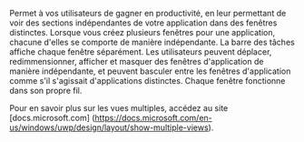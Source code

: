 ﻿Permet à vos utilisateurs de gagner en productivité, en leur permettant de voir des sections indépendantes de votre application dans des fenêtres distinctes. Lorsque vous créez plusieurs fenêtres pour une application, chacune d'elles se comporte de manière indépendante. La barre des tâches affiche chaque fenêtre séparément. Les utilisateurs peuvent déplacer, redimmensionner, afficher et masquer des fenêtres d'application de manière indépendante, et peuvent basculer entre les fenêtres d'application comme s'il s'agissait d'applications distinctes. Chaque fenêtre fonctionne dans son propre fil.

Pour en savoir plus sur les vues multiples, accédez au site [docs.microsoft.com] (https://docs.microsoft.com/en-us/windows/uwp/design/layout/show-multiple-views).